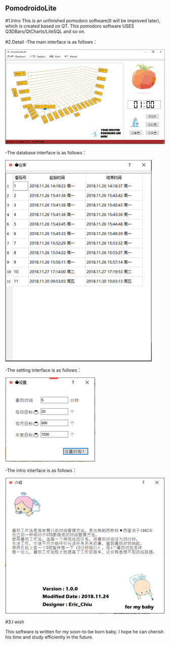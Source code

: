 ## PomodroidoLite

#1.Intro
This is an unfinished pomodoro software(It will be improved later), which is created based on QT.
This pomodoro software USES Q3DBars/QtCharts/LiteSQL and so on. 

#2.Detail 
-The main interface is as follows：

![image](https://github.com/graylira/PomodroidoLite/blob/master/Introduce%20image/intro_1.bmp)

-The database interface is as follows：

![image](https://github.com/graylira/PomodroidoLite/blob/master/Introduce%20image/intro_2.bmp)

-The setting interface is as follows：

![image](https://github.com/graylira/PomodroidoLite/blob/master/Introduce%20image/intro_3.bmp)

-The intro interface is as follows：

![image](https://github.com/graylira/PomodroidoLite/blob/master/Introduce%20image/intro_4.bmp)

#3.I wish

This software is written for my soon-to-be born baby. I hope he can cherish his time and study efficiently in the future.
